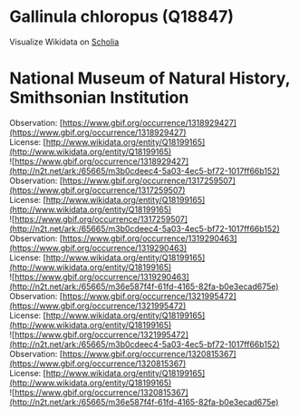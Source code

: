 
Gallinula chloropus (Q18847)
============================
  
Visualize Wikidata on [Scholia](https://scholia.toolforge.org/taxon/Q18847)
# National Museum of Natural History, Smithsonian Institution
  
Observation: [https://www.gbif.org/occurrence/1318929427](https://www.gbif.org/occurrence/1318929427)  
License: [http://www.wikidata.org/entity/Q18199165](http://www.wikidata.org/entity/Q18199165)  
![https://www.gbif.org/occurrence/1318929427](http://n2t.net/ark:/65665/m3b0cdeec4-5a03-4ec5-bf72-1017ff66b152)  
Observation: [https://www.gbif.org/occurrence/1317259507](https://www.gbif.org/occurrence/1317259507)  
License: [http://www.wikidata.org/entity/Q18199165](http://www.wikidata.org/entity/Q18199165)  
![https://www.gbif.org/occurrence/1317259507](http://n2t.net/ark:/65665/m3b0cdeec4-5a03-4ec5-bf72-1017ff66b152)  
Observation: [https://www.gbif.org/occurrence/1319290463](https://www.gbif.org/occurrence/1319290463)  
License: [http://www.wikidata.org/entity/Q18199165](http://www.wikidata.org/entity/Q18199165)  
![https://www.gbif.org/occurrence/1319290463](http://n2t.net/ark:/65665/m36e587f4f-61fd-4165-82fa-b0e3ecad675e)  
Observation: [https://www.gbif.org/occurrence/1321995472](https://www.gbif.org/occurrence/1321995472)  
License: [http://www.wikidata.org/entity/Q18199165](http://www.wikidata.org/entity/Q18199165)  
![https://www.gbif.org/occurrence/1321995472](http://n2t.net/ark:/65665/m3b0cdeec4-5a03-4ec5-bf72-1017ff66b152)  
Observation: [https://www.gbif.org/occurrence/1320815367](https://www.gbif.org/occurrence/1320815367)  
License: [http://www.wikidata.org/entity/Q18199165](http://www.wikidata.org/entity/Q18199165)  
![https://www.gbif.org/occurrence/1320815367](http://n2t.net/ark:/65665/m36e587f4f-61fd-4165-82fa-b0e3ecad675e)
